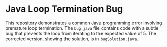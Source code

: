 # Java Loop Termination Bug

This repository demonstrates a common Java programming error involving premature loop termination. The `bug.java` file contains code with a subtle bug that prevents the loop from iterating to the expected value of 5. The corrected version, showing the solution, is in `bugSolution.java`.